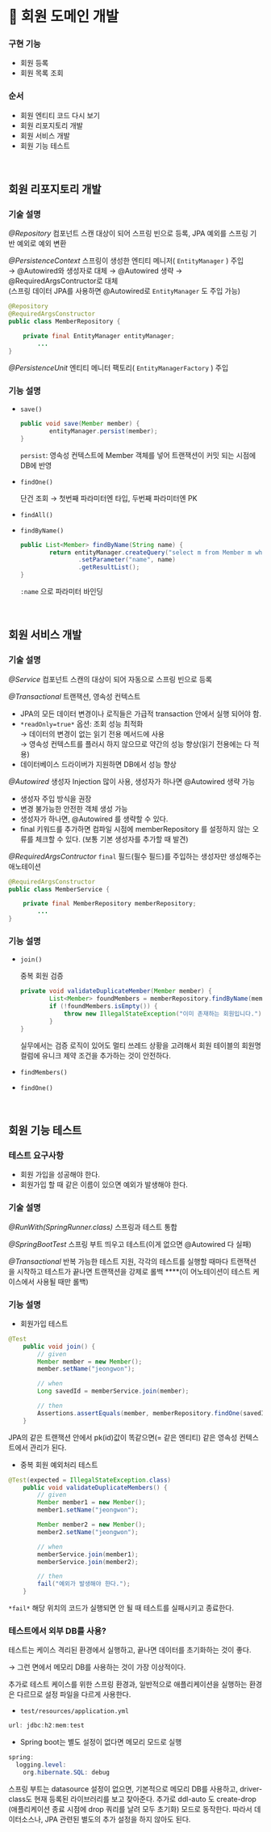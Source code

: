 # 🌱 회원 도메인 개발

### **구현 기능**

- 회원 등록
- 회원 목록 조회

### **순서**

- 회원 엔티티 코드 다시 보기
- 회원 리포지토리 개발
- 회원 서비스 개발
- 회원 기능 테스트

&nbsp;

## 회원 리포지토리 개발

### 기술 설명

*@Repository* 컴포넌트 스캔 대상이 되어 스프링 빈으로 등록, JPA 예외를 스프링 기반 예외로 예외 변환

*@PersistenceContext* 스프링이 생성한 엔티티 메니저( `EntityManager` ) 주입  
→ @Autowired와 생성자로 대체 → @Autowired 생략 → @RequiredArgsContructor로 대체  
(스프링 데이터 JPA를 사용하면 @Autowired로 `EntityManager` 도 주입 가능)

```java
@Repository
@RequiredArgsConstructor
public class MemberRepository {

    private final EntityManager entityManager;
		...
}
```

*@PersistenceUnit* 엔티티 메니터 팩토리( `EntityManagerFactory` ) 주입

### 기능 설명

- `save()`

    ```java
    public void save(Member member) {
            entityManager.persist(member);
    }
    ```

    `persist`: 영속성 컨텍스트에 Member 객체를 넣어 트랜잭션이 커밋 되는 시점에 DB에 반영

- `findOne()`

    단건 조회 → 첫번째 파라미터엔 타입, 두번째 파라미터엔 PK

- `findAll()`
- `findByName()`

    ```java
    public List<Member> findByName(String name) {
            return entityManager.createQuery("select m from Member m where m.name = :name", Member.class)
                    .setParameter("name", name)
                    .getResultList();
    }
    ```

    `:name` 으로 파라미터 바인딩

&nbsp;

## 회원 서비스 개발

### 기술 설명

*@Service* 컴포넌트 스캔의 대상이 되어 자동으로 스프링 빈으로 등록

*@Transactional* 트랜잭션, 영속성 컨텍스트

- JPA의 모든 데이터 변경이나 로직들은 가급적 transaction 안에서 실행 되어야 함.
- `*readOnly=true*` 옵션: 조회 성능 최적화  
→ 데이터의 변경이 없는 읽기 전용 메서드에 사용  
→ 영속성 컨텍스트를 플러시 하지 않으므로 약간의 성능 향상(읽기 전용에는 다 적용)
- 데이터베이스 드라이버가 지원하면 DB에서 성능 향상

*@Autowired* 생성자 Injection 많이 사용, 생성자가 하나면 @Autowired 생략 가능

- 생성자 주입 방식을 권장
- 변경 불가능한 안전한 객체 생성 가능
- 생성자가 하나면, @Autowired 를 생략할 수 있다.
- final 키워드를 추가하면 컴파일 시점에 memberRepository 를 설정하지 않는 오류를 체크할 수 있다. (보통 기본 생성자를 추가할 때 발견)

*@RequiredArgsContructor* `final` 필드(필수 필드)를 주입하는 생성자만 생성해주는 애노테이션

```java
@RequiredArgsConstructor
public class MemberService {

    private final MemberRepository memberRepository;
		...
}
```

### 기능 설명

- `join()`

    중복 회원 검증

    ```java
    private void validateDuplicateMember(Member member) {
            List<Member> foundMembers = memberRepository.findByName(member.getName());
            if (!foundMembers.isEmpty()) {
                throw new IllegalStateException("이미 존재하는 회원입니다.");
            }
    }
    ```

    실무에서는 검증 로직이 있어도 멀티 쓰레드 상황을 고려해서 회원 테이블의 회원명 컬럼에 유니크 제약 조건을 추가하는 것이 안전하다.

- `findMembers()`
- `findOne()`

&nbsp;

## 회원 기능 테스트

### 테스트 요구사항

- 회원 가입을 성공해야 한다.
- 회원가입 할 때 같은 이름이 있으면 예외가 발생해야 한다.

### 기술 설명

*@RunWith(SpringRunner.class)* 스프링과 테스트 통합

*@SpringBootTest* 스프링 부트 띄우고 테스트(이게 없으면 @Autowired 다 실패)

*@Transactional* 반복 가능한 테스트 지원, 각각의 테스트를 실행할 때마다 트랜잭션을 시작하고 테스트가 끝나면 트랜잭션을 강제로 롤백 ****(이 어노테이션이 테스트 케이스에서 사용될 때만 롤백)

### 기능 설명

- 회원가입 테스트

```java
@Test
    public void join() {
        // given
        Member member = new Member();
        member.setName("jeongwon");

        // when
        Long savedId = memberService.join(member);

        // then
        Assertions.assertEquals(member, memberRepository.findOne(savedId));
    }
```

JPA의 같은 트랜잭션 안에서 pk(id)값이 똑같으면(= 같은 엔티티) 같은 영속성 컨텍스트에서 관리가 된다.

- 중복 회원 예외처리 테스트

```java
@Test(expected = IllegalStateException.class)
    public void validateDuplicateMembers() {
        // given
        Member member1 = new Member();
        member1.setName("jeongwon");

        Member member2 = new Member();
        member2.setName("jeongwon");

        // when
        memberService.join(member1);
        memberService.join(member2);

        // then
        fail("예외가 발생해야 한다.");
    }
```

`*fail*` 해당 위치의 코드가 실행되면 안 될 때 테스트를 실패시키고 종료한다.

### 테스트에서 외부 DB를 사용?

테스트는 케이스 격리된 환경에서 실행하고, 끝나면 데이터를 초기화하는 것이 좋다. 

→ 그런 면에서 메모리 DB를 사용하는 것이 가장 이상적이다.

추가로 테스트 케이스를 위한 스프링 환경과, 일반적으로 애플리케이션을 실행하는 환경은 다르므로 설정 파일을 다르게 사용한다.

- `test/resources/application.yml`

```java
url: jdbc:h2:mem:test
```

- Spring boot는 별도 설정이 없다면 메모리 모드로 실행

```java
spring:
  logging.level:
    org.hibernate.SQL: debug
```

스프링 부트는 datasource 설정이 없으면, 기본적으로 메모리 DB를 사용하고, driver-class도 현재 등록된 라이브러리를 보고 찾아준다. 추가로 ddl-auto 도 create-drop (애플리케이션 종료 시점에 drop 쿼리를 날려 모두 초기화) 모드로 동작한다. 따라서 데이터소스나, JPA 관련된 별도의 추가 설정을 하지 않아도 된다.
